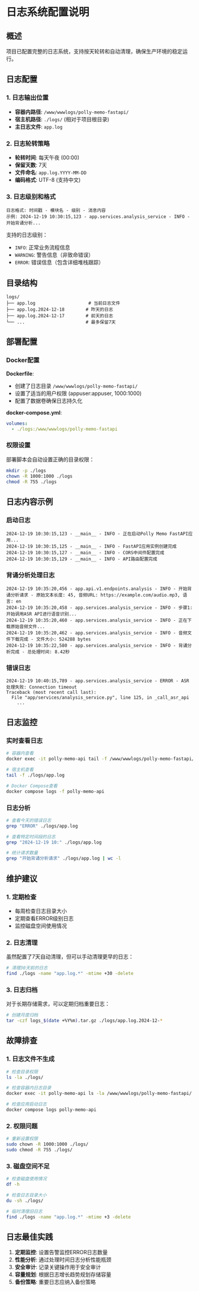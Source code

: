 # 日志系统配置说明

## 概述

项目已配置完整的日志系统，支持按天轮转和自动清理，确保生产环境的稳定运行。

## 日志配置

### 1. 日志输出位置
- **容器内路径**: `/www/wwwlogs/polly-memo-fastapi/`
- **宿主机路径**: `./logs/` (相对于项目根目录)
- **主日志文件**: `app.log`

### 2. 日志轮转策略
- **轮转时间**: 每天午夜 (00:00)
- **保留天数**: 7天
- **文件命名**: `app.log.YYYY-MM-DD`
- **编码格式**: UTF-8 (支持中文)

### 3. 日志级别和格式
```
日志格式: 时间戳 - 模块名 - 级别 - 消息内容
示例: 2024-12-19 10:30:15,123 - app.services.analysis_service - INFO - 开始背诵分析...
```

支持的日志级别：
- `INFO`: 正常业务流程信息
- `WARNING`: 警告信息（非致命错误）
- `ERROR`: 错误信息（包含详细堆栈跟踪）

## 目录结构

```
logs/
├── app.log                    # 当前日志文件
├── app.log.2024-12-18        # 昨天的日志
├── app.log.2024-12-17        # 前天的日志
└── ...                       # 最多保留7天
```

## 部署配置

### Docker配置

**Dockerfile**:
- 创建了日志目录 `/www/wwwlogs/polly-memo-fastapi/`
- 设置了适当的用户权限 (appuser:appuser, 1000:1000)
- 配置了数据卷确保日志持久化

**docker-compose.yml**:
```yaml
volumes:
  - ./logs:/www/wwwlogs/polly-memo-fastapi
```

### 权限设置

部署脚本会自动设置正确的目录权限：
```bash
mkdir -p ./logs
chown -R 1000:1000 ./logs
chmod -R 755 ./logs
```

## 日志内容示例

### 启动日志
```
2024-12-19 10:30:15,123 - __main__ - INFO - 正在启动Polly Memo FastAPI应用...
2024-12-19 10:30:15,125 - __main__ - INFO - FastAPI应用实例创建完成
2024-12-19 10:30:15,127 - __main__ - INFO - CORS中间件配置完成
2024-12-19 10:30:15,129 - __main__ - INFO - API路由配置完成
```

### 背诵分析处理日志
```
2024-12-19 10:35:20,456 - app.api.v1.endpoints.analysis - INFO - 开始背诵分析请求 - 原始文本长度: 45, 音频URL: https://example.com/audio.mp3, 语言: en
2024-12-19 10:35:20,458 - app.services.analysis_service - INFO - 步骤1: 开始调用ASR API进行语音识别...
2024-12-19 10:35:20,460 - app.services.analysis_service - INFO - 正在下载原始音频文件...
2024-12-19 10:35:20,462 - app.services.analysis_service - INFO - 音频文件下载完成 - 文件大小: 524288 bytes
2024-12-19 10:35:22,580 - app.services.analysis_service - INFO - 背诵分析完成 - 总处理时间: 8.42秒
```

### 错误日志
```
2024-12-19 10:40:15,789 - app.services.analysis_service - ERROR - ASR处理失败: Connection timeout
Traceback (most recent call last):
  File "app/services/analysis_service.py", line 125, in _call_asr_api
    ...
```

## 日志监控

### 实时查看日志
```bash
# 容器内查看
docker exec -it polly-memo-api tail -f /www/wwwlogs/polly-memo-fastapi/app.log

# 宿主机查看
tail -f ./logs/app.log

# Docker Compose查看
docker compose logs -f polly-memo-api
```

### 日志分析
```bash
# 查看今天的错误日志
grep "ERROR" ./logs/app.log

# 查看特定时间段的日志
grep "2024-12-19 10:" ./logs/app.log

# 统计请求数量
grep "开始背诵分析请求" ./logs/app.log | wc -l
```

## 维护建议

### 1. 定期检查
- 每周检查日志目录大小
- 定期查看ERROR级别日志
- 监控磁盘空间使用情况

### 2. 日志清理
虽然配置了7天自动清理，但可以手动清理更早的日志：
```bash
# 清理30天前的日志
find ./logs -name "app.log.*" -mtime +30 -delete
```

### 3. 日志归档
对于长期存储需求，可以定期归档重要日志：
```bash
# 创建月度归档
tar -czf logs_$(date +%Y%m).tar.gz ./logs/app.log.2024-12-*
```

## 故障排查

### 1. 日志文件不生成
```bash
# 检查目录权限
ls -la ./logs/

# 检查容器内日志目录
docker exec -it polly-memo-api ls -la /www/wwwlogs/polly-memo-fastapi/

# 检查应用启动日志
docker compose logs polly-memo-api
```

### 2. 权限问题
```bash
# 重新设置权限
sudo chown -R 1000:1000 ./logs/
sudo chmod -R 755 ./logs/
```

### 3. 磁盘空间不足
```bash
# 检查磁盘使用情况
df -h

# 检查日志目录大小
du -sh ./logs/

# 临时清理旧日志
find ./logs -name "app.log.*" -mtime +3 -delete
```

## 日志最佳实践

1. **定期监控**: 设置告警监控ERROR日志数量
2. **性能分析**: 通过处理时间日志分析性能瓶颈
3. **安全审计**: 记录关键操作用于安全审计
4. **容量规划**: 根据日志增长趋势规划存储容量
5. **备份策略**: 重要日志应纳入备份策略 